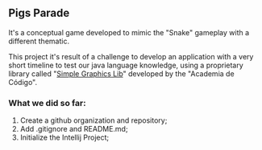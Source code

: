 ## Pigs Parade

It's a conceptual game developed to mimic the "Snake" gameplay with a different thematic.

This project it's result of a challenge to develop an application with a very short timeline to test our java language knowledge, using a proprietary library called "[Simple Graphics Lib](https://github.com/academia-de-codigo/simple-graphics)" developed by the "Academia de Código".


### What we did so far:

1. Create a github organization and repository;
2. Add .gitignore and README.md;
3. Initialize the Intellij Project;

